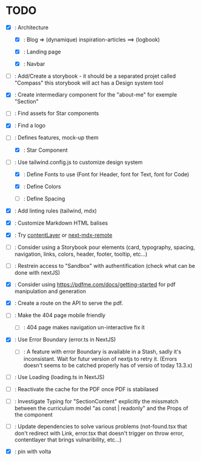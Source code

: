 # TODO

- [x] : Architecture

  - [x] : Blog => (dynamique) inspiration-articles ==> (logbook)

  - [x] : Landing page

  - [x] : Navbar

- [ ] : Add/Create a storybook - it should be a separated projet called "Compass" this storybook will act has a Design system tool

- [x] : Create intermediary component for the "about-me" for exemple "Section"

- [ ] : Find assets for Star components

- [x] : Find a logo

- [ ] : Defines features, mock-up them

  - [x] : Star Component

- [ ] : Use tailwind.config.js to customize design system

  - [x] : Define Fonts to use (Font for Header, font for Text, font for Code)

  - [x] : Define Colors

  - [ ] : Define Spacing

- [x] : Add linting rules (tailwind, mdx)

- [x] : Customize Markdown HTML balises

- [x] : Try [contentLayer](https://www.contentlayer.dev/) or [next-mdx-remote](https://github.com/hashicorp/next-mdx-remote)

- [ ] : Consider using a Storybook pour elements (card, typography, spacing, navigation, links, colors, header, footer, tooltip, etc...)

- [ ] : Restrein access to "Sandbox" with authentification (check what can be done with nextJS)

- [x] : Consider using https://pdfme.com/docs/getting-started for pdf manipulation and generation

- [x] : Create a route on the API to serve the pdf.

- [ ] : Make the 404 page mobile friendly

  - [ ] : 404 page makes navigation un-interactive fix it

- [x] : Use Error Boundary (error.ts in NextJS)

  - [ ] : A feature with error Boundary is available in a Stash, sadly it's inconsistant. Wait for futur version of nextjs to retry it. (Errors doesn't seems to be catched properly has of versio of today 13.3.x)

- [ ] : Use Loading (loading.ts in NextJS)

- [ ] : Reactivate the cache for the PDF once PDF is stabilased

- [ ] : Investigate Typing for "SectionContent" explicitly the missmatch between the curriculum model "as const | readonly" and the Props of the component

- [ ] : Update dependencies to solve various problems (not-found.tsx that don't redirect with Link, error.tsx that doesn't trigger on throw error, contentlayer that brings vulnaribility, etc...)

- [x] : pin with volta
